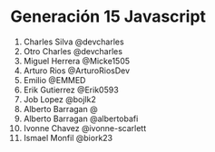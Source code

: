 # Generación 15 Javascript

1. Charles Silva @devcharles
2. Otro Charles @devcharles
3. Miguel Herrera @Micke1505
4. Arturo Rios @ArturoRiosDev
5. Emilio @EMMED
6. Erik Gutierrez @Erik0593
7. Job Lopez @bojlk2
8. Alberto Barragan @
8. Alberto Barragan @albertobafi
9. Ivonne Chavez @ivonne-scarlett
10. Ismael Monfil @biork23